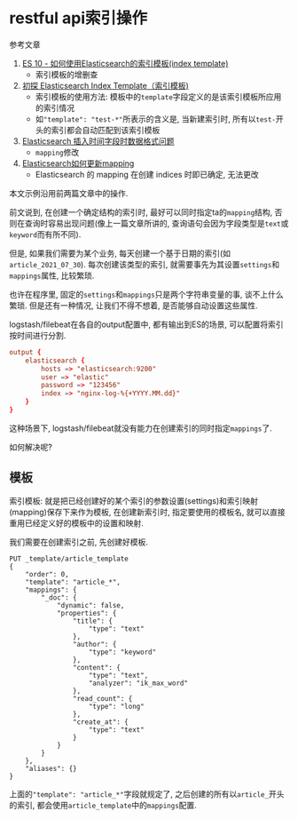 # restful api索引操作

参考文章

1. [ES 10 - 如何使用Elasticsearch的索引模板(index template)](https://www.cnblogs.com/kakatadage/p/9958932.html)
    - 索引模板的增删查
2. [初探 Elasticsearch Index Template（索引模板)](https://www.jianshu.com/p/1f67e4436c37)
    - 索引模板的使用方法: 模板中的`template`字段定义的是该索引模板所应用的索引情况
    - 如`"template": "test-*"`所表示的含义是, 当新建索引时, 所有以`test-`开头的索引都会自动匹配到该索引模板
3. [Elasticsearch 插入时间字段时数据格式问题](https://segmentfault.com/a/1190000016296983)
    - `mapping`修改
4. [Elasticsearch如何更新mapping](https://blog.csdn.net/Sympeny/article/details/77650414)
    - Elasticsearch 的 mapping 在创建 indices 时即已确定, 无法更改

本文示例沿用前两篇文章中的操作.

前文说到, 在创建一个确定结构的索引时, 最好可以同时指定ta的`mapping`结构, 否则在查询时容易出现问题(像上一篇文章所讲的, 查询语句会因为字段类型是`text`或`keyword`而有所不同).

但是, 如果我们需要为某个业务, 每天创建一个基于日期的索引(如`article_2021_07_30`). 每次创建该类型的索引, 就需要事先为其设置`settings`和`mappings`属性, 比较繁琐. 

也许在程序里, 固定的`settings`和`mappings`只是两个字符串变量的事, 谈不上什么繁琐. 但是还有一种情况, 让我们不得不想着, 是否能够自动设置这些属性. 

logstash/filebeat在各自的output配置中, 都有输出到ES的场景, 可以配置将索引按时间进行分割.

```conf
output {
    elasticsearch {
        hosts => "elasticsearch:9200"
        user => "elastic"
        password => "123456"
        index => "nginx-log-%{+YYYY.MM.dd}"
    }
}
```

这种场景下, logstash/filebeat就没有能力在创建索引的同时指定`mappings`了.

如何解决呢?

## 模板

索引模板: 就是把已经创建好的某个索引的参数设置(settings)和索引映射(mapping)保存下来作为模板, 在创建新索引时, 指定要使用的模板名, 就可以直接重用已经定义好的模板中的设置和映射.

我们需要在创建索引之前, 先创建好模板.

```
PUT _template/article_template 
{
    "order": 0,
    "template": "article_*",
    "mappings": {
        "_doc": {
            "dynamic": false,
            "properties": {
                "title": {
                    "type": "text"
                },
                "author": {
                    "type": "keyword"
                },
                "content": {
                    "type": "text",
                    "analyzer": "ik_max_word"
                },
                "read_count": {
                    "type": "long"
                },
                "create_at": {
                    "type": "text"
                }
            }
        }
    },
    "aliases": {}
}

```

上面的`"template": "article_*"`字段就规定了, 之后创建的所有以`article_`开头的索引, 都会使用`article_template`中的`mappings`配置.
